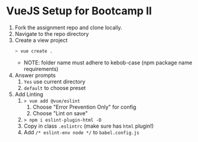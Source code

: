 VueJS Setup for Bootcamp II
==

1. Fork the assignment repo and clone locally.
1. Navigate to the repo directory
1. Create a view project
    ```sh
    > vue create .
    ```
    * NOTE: folder name must adhere to kebob-case (npm package name requirements)
1. Answer prompts
    1. `Yes` use current directory
    1. `default` to choose preset
1. Add Linting
    1. `> vue add @vue/eslint`
        1. Choose "Error Prevention Only" for config
        1. Choose "Lint on save"
    1. `> npm i eslint-plugin-html -D`
    1. Copy in class `.eslintrc` (make sure has `html` plugin!)
    1. Add `/* eslint-env node */` to `babel.config.js`